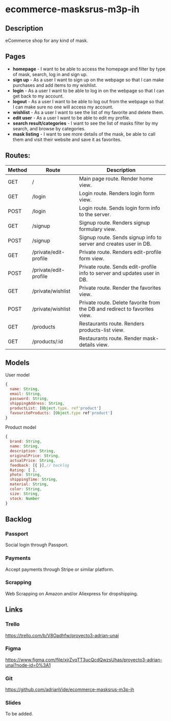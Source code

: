 # ecommerce-masksrus-m3p-ih


## Description

eCommerce shop for any kind of mask.

## Pages


- **homepage** - I want to be able to access the homepage and filter by type of mask, search, log in and sign up. 
- **sign up** - As a user I want to sign up on the webpage so that I can make purchases and add items to my wishlist.
- **login** - As a user I want to be able to log in on the webpage so that I can get back to my account.
- **logout** - As a user I want to be able to log out from the webpage so that I can make sure no one will access my account.
- **wishlist** - As a user I want to see the list of my favorite and delete them.
- **edit user** - As a user I want to be able to edit my profile.
- **search result/categories** - I want to see the list of masks filter by my search, and browse by categories.
- **mask listing** - I want to see more details of the mask, be able to call them and visit their website and save it as favorites.


## Routes:

| Method | Route | Description|
|--------|-------|------------|
| GET  | /     | Main page route. Render home view.
| GET  | /login | Login route. Renders login form view.
| POST | /login | Login route. Sends login form info to the server.
| GET | /signup | Signup route. Renders signup formulary view.
| POST | /signup | Signup route. Sends signup info to server and creates user in DB.
| GET | /private/edit-profile | Private route. Renders edit-profile form view.
| POST | /private/edit-profile | Private route. Sends edit-profile info to server and updates user in DB.
| GET | /private/wishlist | Private route. Render the favorites view.
| POST | /private/wishlist | Private route. Delete favorite from the DB and redirect to favorites view.
| GET | /products | Restaurants route. Renders products-list view.
| GET | /products/:id | Restaurants route. Render mask-details view.


## Models

User model

```javascript
{
  name: String,
  email: String,
  password: String,
  shippingAddress: String,
  productList: [Object.type. ref'product']
  favouriteProducts: [Object.type ref'product']
}

```
Product model

```javascript
{
  brand: String,
  name: String,
  description: String,
  originalPrice: String,
  actualPrice: String,
  feedback: [{ }],// backlog
  Rating: [ ], 
  photo: String,
  shippingTime: String,
  material: String,
  color: String,
  size: String,
  stock: Number
}

```


## Backlog

### Passport

Social login through Passport.

### Payments

Accept payments through Stripe or similar platform.

### Scrapping

Web Scrapping on Amazon and/or Aliexpress for dropshipping.



## Links

### Trello 

https://trello.com/b/V8Oadhfw/proyecto3-adrian-unai

### Figma

https://www.figma.com/file/xjrZvqTT3ucQcdQwzsUhas/proyecto3-adrian-unai?node-id=0%3A1

### Git

https://github.com/adrianVide/ecommerce-masksrus-m3p-ih

### Slides

To be added.
